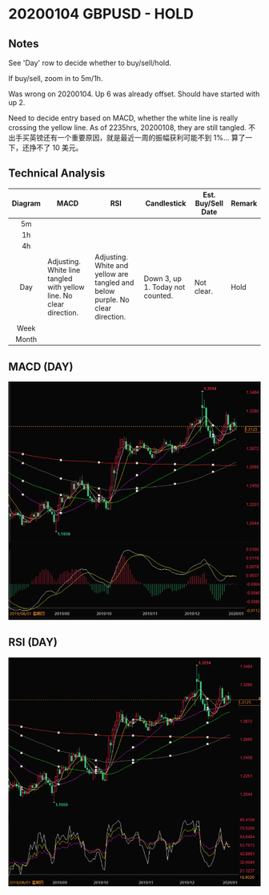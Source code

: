 # 20200104 GBPUSD - HOLD

## Notes

See 'Day' row to decide whether to buy/sell/hold.

If buy/sell, zoom in to 5m/1h.

Was wrong on 20200104. Up 6 was already offset. Should have started with up 2.

Need to decide entry based on MACD, whether the white line is really crossing the yellow line. As of 2235hrs, 20200108, they are still tangled. 不出手买英镑还有一个重要原因，就是最近一周的振幅获利可能不到 1%... 算了一下，还挣不了 10 美元。

## Technical Analysis

Diagram | MACD | RSI | Candlestick | Est. Buy/Sell Date | Remark
:-:|-|-|-|-|-
5m |||||
1h |||||
4h |||||
Day | Adjusting. White line tangled with yellow line. No clear direction. | Adjusting. White and yellow are tangled and below purple. No clear direction. | Down 3, up 1. Today not counted. | Not clear. | Hold
Week |||||
Month |||||

## MACD (DAY)

![MACD](20200108_GBPUSD_MACD_DAY.PNG)

## RSI (DAY)

![RSI](20200108_GBPUSD_RSI_DAY.PNG)
